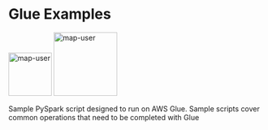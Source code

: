 # Glue Examples

<img width="85" alt="map-user" src="https://img.shields.io/badge/views-2104-green"> <img width="125" alt="map-user" src="https://img.shields.io/badge/unique visits-466-green">

Sample PySpark script designed to run on AWS Glue. Sample scripts cover common operations that need to be completed with Glue
